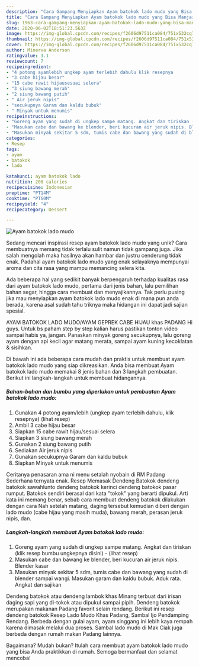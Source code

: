```yaml
---
description: "Cara Gampang Menyiapkan Ayam batokok lado mudo yang Bisa Manjain Lidah"
title: "Cara Gampang Menyiapkan Ayam batokok lado mudo yang Bisa Manjain Lidah"
slug: 1963-cara-gampang-menyiapkan-ayam-batokok-lado-mudo-yang-bisa-manjain-lidah
date: 2020-06-02T18:51:23.563Z
image: https://img-global.cpcdn.com/recipes/f2606d97511ca084/751x532cq70/ayam-batokok-lado-mudo-foto-resep-utama.jpg
thumbnail: https://img-global.cpcdn.com/recipes/f2606d97511ca084/751x532cq70/ayam-batokok-lado-mudo-foto-resep-utama.jpg
cover: https://img-global.cpcdn.com/recipes/f2606d97511ca084/751x532cq70/ayam-batokok-lado-mudo-foto-resep-utama.jpg
author: Minerva Anderson
ratingvalue: 3.1
reviewcount: 7
recipeingredient:
- "4 potong ayamlebih ungkep ayam terlebih dahulu klik resepnya           lihat resep"
- "3 cabe hijau besar"
- "15 cabe rawit hijausesuai selera"
- "3 siung bawang merah"
- "2 siung bawang putih"
- " Air jeruk nipis"
- "secukupnya Garam dan kaldu bubuk"
- " Minyak untuk menumis"
recipeinstructions:
- "Goreng ayam yang sudah di ungkep sampe matang. Angkat dan tiriskan (klik resep bumbu ungkepnya disini)             (lihat resep)"
- "Masukan cabe dan bawang ke blender, beri kucuran air jeruk nipis. Blender kasar"
- "Masukan minyak sekitar 5 sdm, tumis cabe dan bawang yang sudah di blender sampai wangi. Masukan garam dan kaldu bubuk. Aduk rata. Angkat dan sajikan"
categories:
- Resep
tags:
- ayam
- batokok
- lado

katakunci: ayam batokok lado 
nutrition: 208 calories
recipecuisine: Indonesian
preptime: "PT14M"
cooktime: "PT60M"
recipeyield: "4"
recipecategory: Dessert

---
```



![Ayam batokok lado mudo](https://img-global.cpcdn.com/recipes/f2606d97511ca084/751x532cq70/ayam-batokok-lado-mudo-foto-resep-utama.jpg)

Sedang mencari inspirasi resep ayam batokok lado mudo yang unik? Cara membuatnya memang tidak terlalu sulit namun tidak gampang juga. Jika salah mengolah maka hasilnya akan hambar dan justru cenderung tidak enak. Padahal ayam batokok lado mudo yang enak selayaknya mempunyai aroma dan cita rasa yang mampu memancing selera kita.

Ada beberapa hal yang sedikit banyak berpengaruh terhadap kualitas rasa dari ayam batokok lado mudo, pertama dari jenis bahan, lalu pemilihan bahan segar, hingga cara membuat dan menyajikannya. Tak perlu pusing jika mau menyiapkan ayam batokok lado mudo enak di mana pun anda berada, karena asal sudah tahu triknya maka hidangan ini dapat jadi sajian spesial.

AYAM BATOKOK LADO MUDO/AYAM GEPREK CABE HIJAU khas PADANG Hi guys. Untuk bs paham step by step kalian harus pastikan tonton video sampai habis ya, jangan. Panaskan minyak goreng secukupnya, lalu goreng ayam dengan api kecil agar matang merata, sampai ayam kuning kecoklatan &amp; sisihkan.


Di bawah ini ada beberapa cara mudah dan praktis untuk membuat ayam batokok lado mudo yang siap dikreasikan. Anda bisa membuat Ayam batokok lado mudo memakai 8 jenis bahan dan 3 langkah pembuatan. Berikut ini langkah-langkah untuk membuat hidangannya.

<!--inarticleads1-->

##### Bahan-bahan dan bumbu yang diperlukan untuk pembuatan Ayam batokok lado mudo:

1. Gunakan 4 potong ayam/lebih (ungkep ayam terlebih dahulu, klik resepnya)           (lihat resep)
1. Ambil 3 cabe hijau besar
1. Siapkan 15 cabe rawit hijau/sesuai selera
1. Siapkan 3 siung bawang merah
1. Gunakan 2 siung bawang putih
1. Sediakan  Air jeruk nipis
1. Gunakan secukupnya Garam dan kaldu bubuk
1. Siapkan  Minyak untuk menumis


Ceritanya penasaran ama ni menu setalah nyobain di RM Padang Sederhana ternyata enak. Resep Memasak Dendeng Batokok dendeng batokok sawahlunto dendeng batokok kerinci dendeng batokok pasar rumput. Batokok sendiri berasal dari kata &#34;tokok&#34; yang berarti dipukul. Arti kata ini memang benar, sebab cara membuat dendeng batokok dilakukan dengan cara Nah setelah matang, daging tersebut kemudian diberi dengan lado mudo (cabe hijau yang masih muda), bawang merah, perasan jeruk nipis, dan. 

<!--inarticleads2-->

##### Langkah-langkah membuat Ayam batokok lado mudo:

1. Goreng ayam yang sudah di ungkep sampe matang. Angkat dan tiriskan (klik resep bumbu ungkepnya disini) -             (lihat resep)
1. Masukan cabe dan bawang ke blender, beri kucuran air jeruk nipis. Blender kasar
1. Masukan minyak sekitar 5 sdm, tumis cabe dan bawang yang sudah di blender sampai wangi. Masukan garam dan kaldu bubuk. Aduk rata. Angkat dan sajikan


Dendeng batokok atau dendeng lambok khas Minang terbuat dari irisan daging sapi yang di-tokok atau dipukul sampai pipih. Dendeng batokok merupakan makanan Padang favorit selain rendang. Berikut ini resep dendeng batokok Resep Lado Mudo Khas Padang, Sambal Ijo Pendamping Rendang. Berbeda dengan gulai ayam, ayam singgang ini lebih kaya rempah karena dimasak melalui dua proses. Sambal lado mudo di Mak Ciak juga berbeda dengan rumah makan Padang lainnya. 

Bagaimana? Mudah bukan? Itulah cara membuat ayam batokok lado mudo yang bisa Anda praktikkan di rumah. Semoga bermanfaat dan selamat mencoba!
